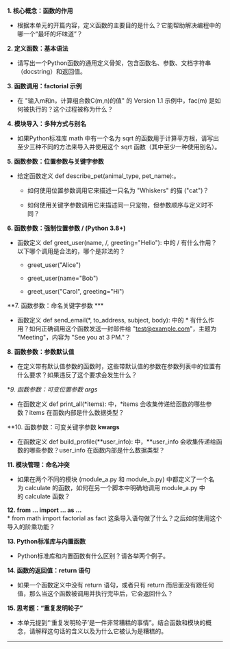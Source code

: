 **1. 核心概念：函数的作用**

- 根据本单元的开篇内容，定义函数的主要目的是什么？它能帮助解决编程中的哪一个“最坏的坏味道”？
    

**2. 定义函数：基本语法**

- 请写出一个Python函数的通用定义骨架，包含函数名、参数、文档字符串（docstring）和返回值。
    

**3. 函数调用：factorial 示例**

- 在 "输入m和n，计算组合数C(m,n)的值" 的 Version 1.1 示例中，fac(m) 是如何被执行的？这个过程被称为什么？
    

**4. 模块导入：多种方式与别名**

- 如果Python标准库 math 中有一个名为 sqrt 的函数用于计算平方根，请写出至少三种不同的方法来导入并使用这个 sqrt 函数（其中至少一种使用别名）。
    

**5. 函数参数：位置参数与关键字参数**

- 给定函数定义 def describe_pet(animal_type, pet_name):。
    
    - 如何使用位置参数调用它来描述一只名为 "Whiskers" 的猫 ("cat")？
        
    - 如何使用关键字参数调用它来描述同一只宠物，但参数顺序与定义时不同？
        

**6. 函数参数：强制位置参数 / (Python 3.8+)**

- 函数定义 def greet_user(name, /, greeting="Hello"): 中的 / 有什么作用？以下哪个调用是合法的，哪个是非法的？
    
    - greet_user("Alice")
        
    - greet_user(name="Bob")
        
    - greet_user("Carol", greeting="Hi")
        

**7. 函数参数：命名关键字参数 ***

- 函数定义 def send_email(*, to_address, subject, body): 中的 * 有什么作用？如何正确调用这个函数发送一封邮件给 "[test@example.com](https://www.google.com/url?sa=E&q=mailto%3Atest%40example.com)"，主题为 "Meeting"，内容为 "See you at 3 PM."？
    

**8. 函数参数：参数默认值**

- 在定义带有默认值参数的函数时，这些带默认值的参数在参数列表中的位置有什么要求？如果违反了这个要求会发生什么？
    

**9. 函数参数：可变位置参数 *args**

- 在函数定义 def print_all(*items): 中，*items 会收集传递给函数的哪些参数？items 在函数内部是什么数据类型？
    

**10. 函数参数：可变关键字参数 **kwargs**  
* 在函数定义 def build_profile(**user_info): 中，**user_info 会收集传递给函数的哪些参数？user_info 在函数内部是什么数据类型？

**11. 模块管理：命名冲突**  
* 如果在两个不同的模块 (module_a.py 和 module_b.py) 中都定义了一个名为 calculate 的函数，如何在另一个脚本中明确地调用 module_a.py 中的 calculate 函数？

**12. from ... import ... as ...**  
* from math import factorial as fact 这条导入语句做了什么？之后如何使用这个导入的阶乘功能？

**13. Python标准库与内置函数**  
* Python标准库和内置函数有什么区别？请各举两个例子。

**14. 函数的返回值：return 语句**  
* 如果一个函数定义中没有 return 语句，或者只有 return 而后面没有跟任何值，那么当这个函数被调用并执行完毕后，它会返回什么？

**15. 思考题：“重复发明轮子”**  
* 本单元提到“‘重复发明轮子’是一件非常糟糕的事情”。结合函数和模块的概念，请解释这句话的含义以及为什么它被认为是糟糕的。

---